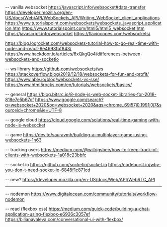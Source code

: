 -- vanilla websocket
https://javascript.info/websocket#data-transfer
https://developer.mozilla.org/en-US/docs/Web/API/WebSockets_API/Writing_WebSocket_client_applications
https://www.tutorialspoint.com/websockets/websockets_javascript_application.htm
https://www.tutorialspoint.com/html5/html5_websocket.htm
https://javascript.info/websocket
https://flaviocopes.com/websockets/

https://blog.logrocket.com/websockets-tutorial-how-to-go-real-time-with-node-and-react-8e4693fbf843/
https://www.hackdoor.io/articles/6xQkgQo4/differences-between-websockets-and-socketio

-- ws library
https://github.com/websockets/ws
https://stackoverflow.blog/2019/12/18/websockets-for-fun-and-profit/
https://www.ably.io/blog/websockets-vs-sse/
https://www.html5rocks.com/en/tutorials/websockets/basics/

-- general
https://blog.bitsrc.io/8-node-js-web-socket-libraries-for-2018-818e7e5b67cf
https://www.google.com/search?q=websocket+2020&oq=websocket+2020&aqs=chrome..69i57j0.1991j0j7&sourceid=chrome&ie=UTF-8

-- google cloud
https://cloud.google.com/solutions/real-time-gaming-with-node-js-websocket

-- game
https://dev.to/sauravmh/building-a-multiplayer-game-using-websockets-1n63

-- tracking users
https://medium.com/@willrigsbee/how-to-keep-track-of-clients-with-websockets-1a018c23bbfc

-- socket.io 
https://github.com/socketio/socket.io
https://codeburst.io/why-you-don-t-need-socket-io-6848f1c871cd

-- new?
https://developer.mozilla.org/en-US/docs/Web/API/WebRTC_API

----

-- nodemon
https://www.digitalocean.com/community/tutorials/workflow-nodemon

-- read (flexbox css)
https://medium.com/quick-code/building-a-chat-application-using-flexbox-e6936c3057ef
https://bilianavaleva.com/conversational-ui-with-flexbox/